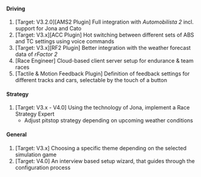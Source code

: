 #### Driving
  1. [Target: V3.2.0][AMS2 Plugin] Full integration with *Automobilista 2* incl. support for Jona and Cato
  2. [Target: V3.x][ACC Plugin] Hot switching between different sets of ABS and TC settings using voice commands
  3. [Target: V3.x][RF2 Plugin] Better integration with the weather forecast data of *rFactor 2*
  4. [Race Engineer] Cloud-based client server setup for endurance & team races
  5. [Tactile & Motion Feedback Plugin] Definition of feedback settings for different tracks and cars, selectable by the touch of a button

#### Strategy
  1. [Target: V3.x - V4.0] Using the technology of Jona, implement a Race Strategy Expert
     - Adjust pitstop strategy depending on upcoming weather conditions
  
#### General
  1. [Target: V3.x] Choosing a specific theme depending on the selected simulation game
  2. [Target: V4.0] An interview based setup wizard, that guides through the configuration process
